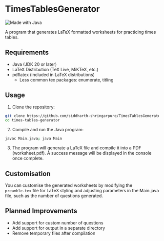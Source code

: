 # TimesTablesGenerator


![Made with Java](https://forthebadge.com/images/badges/made-with-java.svg "Made with Java")


A program that generates LaTeX formatted worksheets for practicing times tables.

## Requirements
- Java (JDK 20 or later)
- LaTeX Distribution (TeX Live, MiKTeX, etc.)
- pdflatex (included in LaTeX distributions)
  - Less common tex packages: enumerate, titling

## Usage
1. Clone the repository:

```bash
git clone https://github.com/siddharth-shringarpure/TimesTablesGenerator.git
cd times-tables-generator
```

2. Compile and run the Java program:

```bash
javac Main.java; java Main
```

3. The program will generate a LaTeX file and compile it into a PDF (worksheet.pdf). A success message will be displayed in the console once complete.


## Customisation

You can customise the generated worksheets by modifying the `preamble.tex` file for LaTeX styling and adjusting parameters in the Main.java file, such as the number of questions generated.


## Planned Improvements
- Add support for custom number of questions
- Add support for output in a separate directory
- Remove temporary files after compilation